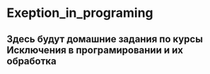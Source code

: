 # Exeption_in_programing
## Здесь будут домашние задания по курсы Исключения в програмировании и их обработка
